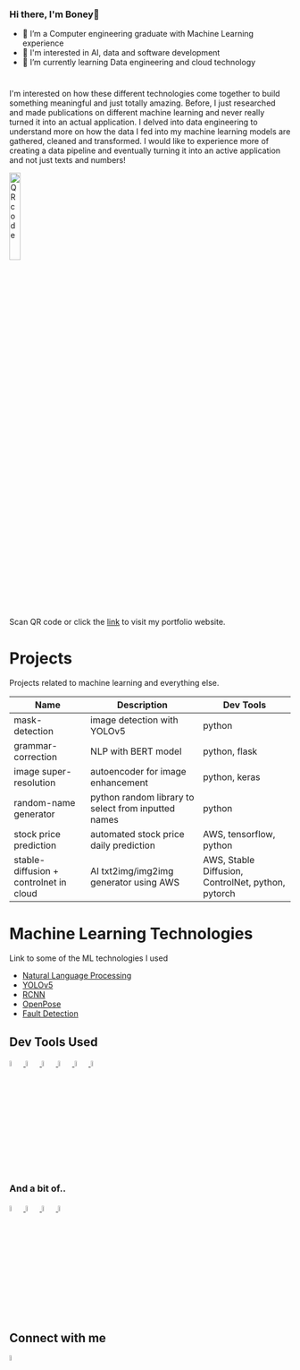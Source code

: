 ### Hi there, I'm Boney👋

<!--
**vhuni/vhuni** is a ✨ _special_ ✨ repository because its `README.md` (this file) appears on your GitHub profile.

Here are some ideas to get you started:

- 🔭 I’m currently working on ...
- 🌱 I’m currently learning Data Engineering
- 👯 I’m looking to collaborate on ...
- 🤔 I’m looking for help with ...
- 💬 Ask me about ...
- 📫 How to reach me: ...
- 😄 Pronouns: ...
- ⚡ Fun fact: ...
-->


- 🌱 I’m a Computer engineering graduate with Machine Learning experience
- 🤔 I'm interested in AI, data and software development
- 🔭 I’m currently learning Data engineering and cloud technology


# 
I'm interested on how these different technologies come together to build something meaningful and just totally amazing. Before, I just researched and made publications on different machine learning and never really turned it into an actual application. I delved into data engineering to understand more on how the data I fed into my machine learning models are gathered, cleaned and transformed. I would like to experience more of creating a data pipeline and eventually turning it into an active application and not just texts and numbers!

<img align="center" src="https://user-images.githubusercontent.com/43030048/247966237-4e201b74-1d1f-4f74-9e16-6f5c3d560877.png" width="20%" title="QR code">

Scan QR code or click the [link](https://v11-portfolio.s3.us-east-2.amazonaws.com/index.html) to visit my portfolio website.


# Projects

Projects related to machine learning and everything else. 

| Name | Description | Dev Tools |
| ---- | ----------- | --------- |
| mask-detection | image detection with YOLOv5 | python |
| grammar-correction | NLP with BERT model | python, flask|
| image super-resolution | autoencoder for image enhancement | python, keras |
| random-name generator | python random library to select from inputted names | python |
| stock price prediction | automated stock price daily prediction | AWS, tensorflow, python |
| stable-diffusion + controlnet in cloud | AI txt2img/img2img generator using AWS | AWS, Stable Diffusion, ControlNet, python, pytorch | 

# Machine Learning Technologies

Link to some of the ML technologies I used

* [Natural Language Processing](https://github.com/huggingface/transformers)
* [YOLOv5](https://github.com/ultralytics/yolov5)
* [RCNN](https://github.com/matterport/Mask_RCNN)
* [OpenPose](https://github.com/CMU-Perceptual-Computing-Lab/openpose)
* [Fault Detection](https://github.com/plutoyuxie/AutoEncoder-SSIM-for-unsupervised-anomaly-detection-)

## Dev Tools Used

<div>
    <a href="https://code.visualstudio.com/docs">
        <img src="https://cdn.jsdelivr.net/gh/devicons/devicon/icons/vscode/vscode-original.svg" width="5%"/>
    </a>
    <a href="https://www.python.org/">
        <img src="https://cdn.jsdelivr.net/gh/devicons/devicon/icons/python/python-original.svg" width="5%"/>
    </a>
    <a href="https://www.docker.com/">
        <img src="https://cdn.jsdelivr.net/gh/devicons/devicon/icons/docker/docker-original.svg" width="5%"/>
    </a>
    <a href="https://www.mongodb.com/">
        <img src="https://cdn.jsdelivr.net/gh/devicons/devicon/icons/mongodb/mongodb-original-wordmark.svg" width="5%"/>
    </a>
    <a href="https://jupyter.org/">
        <img src="https://cdn.jsdelivr.net/gh/devicons/devicon/icons/jupyter/jupyter-original-wordmark.svg" width="5%"/>
    </a>
    <a href="https://www.tensorflow.org/">
        <img src="https://cdn.jsdelivr.net/gh/devicons/devicon/icons/tensorflow/tensorflow-original.svg" width="5%"/>
    </a>

</div>  

### And a bit of..

<div>
    <a href="https://www.fullstackpython.com/react.html">
        <img src="https://cdn.jsdelivr.net/gh/devicons/devicon/icons/react/react-original.svg" width="5%"/>
    </a>
    <a href="[https://www.python.org/](https://flask.palletsprojects.com/en/2.2.x/)">
        <img src="https://cdn.jsdelivr.net/gh/devicons/devicon/icons/flask/flask-original.svg" width="5%"/>
    </a>
<!--     <a href="https://www.javascript.com/">
        <img src="https://cdn.jsdelivr.net/gh/devicons/devicon/icons/javascript/javascript-original.svg" width="5%"/>
    </a>  -->
        <a href="https://www.mysql.com/">
        <img src="https://cdn.jsdelivr.net/gh/devicons/devicon/icons/mysql/mysql-original-wordmark.svg" width="5%"/>
    </a>
    <a href="https://aws.amazon.com/">
        <img src="https://cdn.jsdelivr.net/gh/devicons/devicon/icons/amazonwebservices/amazonwebservices-original.svg" width="5%"/>
            </a>
</div>  


## Connect with me

<div>
    <a href="https://www.linkedin.com/in/blabinghisa/">
        <img src="https://cdn.jsdelivr.net/gh/devicons/devicon/icons/linkedin/linkedin-original.svg" width="5%"/>
    </a>
</div>  

